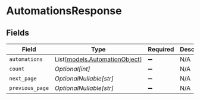 # AutomationsResponse


## Fields

| Field                                                          | Type                                                           | Required                                                       | Description                                                    |
| -------------------------------------------------------------- | -------------------------------------------------------------- | -------------------------------------------------------------- | -------------------------------------------------------------- |
| `automations`                                                  | List[[models.AutomationObject](../models/automationobject.md)] | :heavy_minus_sign:                                             | N/A                                                            |
| `count`                                                        | *Optional[int]*                                                | :heavy_minus_sign:                                             | N/A                                                            |
| `next_page`                                                    | *OptionalNullable[str]*                                        | :heavy_minus_sign:                                             | N/A                                                            |
| `previous_page`                                                | *OptionalNullable[str]*                                        | :heavy_minus_sign:                                             | N/A                                                            |